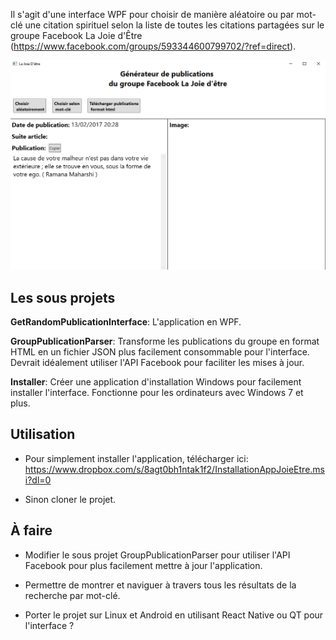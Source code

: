 Il s'agit d'une interface WPF pour choisir de manière aléatoire ou par mot-clé une citation spirituel selon la liste de toutes les citations partagées sur le groupe Facebook La Joie d'Être (https://www.facebook.com/groups/593344600799702/?ref=direct).

![](joieEtreScreenshot.png)

**Les sous projets**
--------------------

**GetRandomPublicationInterface**: L'application en WPF.

**GroupPublicationParser**: Transforme les publications du groupe en format HTML en un fichier JSON plus facilement consommable pour l'interface. Devrait idéalement utiliser l'API Facebook pour faciliter les mises à jour.

**Installer**: Créer une application d'installation Windows pour facilement installer l'interface. Fonctionne pour les ordinateurs avec Windows 7 et plus.


**Utilisation**
-----------------

- Pour simplement installer l'application, télécharger ici: https://www.dropbox.com/s/8agt0bh1ntak1f2/InstallationAppJoieEtre.msi?dl=0

- Sinon cloner le projet.

**À faire**
--------------------

- Modifier le sous projet GroupPublicationParser pour utiliser l'API Facebook pour plus facilement mettre à jour l'application.

- Permettre de montrer et naviguer à travers tous les résultats de la recherche par mot-clé.

- Porter le projet sur Linux et Android en utilisant React Native ou QT pour l'interface ?
